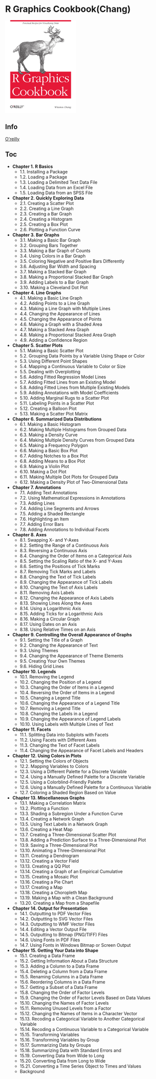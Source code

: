 # R Graphics Cookbook(Chang)
<img src="cover.jpg" alt="" height="300">

## Info
[O'reilly](http://shop.oreilly.com/product/0636920023135.do)

## Toc
* **Chapter 1. R Basics**  
  * 1.1. Installing a Package  
  * 1.2. Loading a Package  
  * 1.3. Loading a Delimited Text Data File  
  * 1.4. Loading Data from an Excel File  
  * 1.5. Loading Data from an SPSS File  
* **Chapter 2. Quickly Exploring Data**  
  * 2.1. Creating a Scatter Plot  
  * 2.2. Creating a Line Graph  
  * 2.3. Creating a Bar Graph  
  * 2.4. Creating a Histogram  
  * 2.5. Creating a Box Plot  
  * 2.6. Plotting a Function Curve  
* **Chapter 3. Bar Graphs**  
  * 3.1. Making a Basic Bar Graph  
  * 3.2. Grouping Bars Together  
  * 3.3. Making a Bar Graph of Counts  
  * 3.4. Using Colors in a Bar Graph  
  * 3.5. Coloring Negative and Positive Bars Differently  
  * 3.6. Adjusting Bar Width and Spacing  
  * 3.7. Making a Stacked Bar Graph  
  * 3.8. Making a Proportional Stacked Bar Graph  
  * 3.9. Adding Labels to a Bar Graph  
  * 3.10. Making a Cleveland Dot Plot  
* **Chapter 4. Line Graphs**  
  * 4.1. Making a Basic Line Graph  
  * 4.2. Adding Points to a Line Graph  
  * 4.3. Making a Line Graph with Multiple Lines  
  * 4.4. Changing the Appearance of Lines  
  * 4.5. Changing the Appearance of Points  
  * 4.6. Making a Graph with a Shaded Area  
  * 4.7. Making a Stacked Area Graph  
  * 4.8. Making a Proportional Stacked Area Graph  
  * 4.9. Adding a Confidence Region  
* **Chapter 5. Scatter Plots**  
  * 5.1. Making a Basic Scatter Plot  
  * 5.2. Grouping Data Points by a Variable Using Shape or Color  
  * 5.3. Using Different Point Shapes  
  * 5.4. Mapping a Continuous Variable to Color or Size  
  * 5.5. Dealing with Overplotting  
  * 5.6. Adding Fitted Regression Model Lines  
  * 5.7. Adding Fitted Lines from an Existing Model  
  * 5.8. Adding Fitted Lines from Multiple Existing Models  
  * 5.9. Adding Annotations with Model Coefficients  
  * 5.10. Adding Marginal Rugs to a Scatter Plot  
  * 5.11. Labeling Points in a Scatter Plot  
  * 5.12. Creating a Balloon Plot  
  * 5.13. Making a Scatter Plot Matrix  
* **Chapter 6. Summarized Data Distributions**  
  * 6.1. Making a Basic Histogram  
  * 6.2. Making Multiple Histograms from Grouped Data  
  * 6.3. Making a Density Curve  
  * 6.4. Making Multiple Density Curves from Grouped Data  
  * 6.5. Making a Frequency Polygon  
  * 6.6. Making a Basic Box Plot  
  * 6.7. Adding Notches to a Box Plot  
  * 6.8. Adding Means to a Box Plot  
  * 6.9. Making a Violin Plot  
  * 6.10. Making a Dot Plot  
  * 6.11. Making Multiple Dot Plots for Grouped Data  
  * 6.12. Making a Density Plot of Two-Dimensional Data  
* **Chapter 7. Annotations**  
  * 7.1. Adding Text Annotations  
  * 7.2. Using Mathematical Expressions in Annotations  
  * 7.3. Adding Lines  
  * 7.4. Adding Line Segments and Arrows  
  * 7.5. Adding a Shaded Rectangle  
  * 7.6. Highlighting an Item  
  * 7.7. Adding Error Bars  
  * 7.8. Adding Annotations to Individual Facets  
* **Chapter 8. Axes**  
  * 8.1. Swapping X- and Y-Axes  
  * 8.2. Setting the Range of a Continuous Axis  
  * 8.3. Reversing a Continuous Axis  
  * 8.4. Changing the Order of Items on a Categorical Axis  
  * 8.5. Setting the Scaling Ratio of the X- and Y-Axes  
  * 8.6. Setting the Positions of Tick Marks  
  * 8.7. Removing Tick Marks and Labels  
  * 8.8. Changing the Text of Tick Labels  
  * 8.9. Changing the Appearance of Tick Labels  
  * 8.10. Changing the Text of Axis Labels  
  * 8.11. Removing Axis Labels  
  * 8.12. Changing the Appearance of Axis Labels  
  * 8.13. Showing Lines Along the Axes  
  * 8.14. Using a Logarithmic Axis  
  * 8.15. Adding Ticks for a Logarithmic Axis  
  * 8.16. Making a Circular Graph  
  * 8.17. Using Dates on an Axis  
  * 8.18. Using Relative Times on an Axis  
* **Chapter 9. Controlling the Overall Appearance of Graphs**  
  * 9.1. Setting the Title of a Graph  
  * 9.2. Changing the Appearance of Text  
  * 9.3. Using Themes  
  * 9.4. Changing the Appearance of Theme Elements  
  * 9.5. Creating Your Own Themes  
  * 9.6. Hiding Grid Lines  
* **Chapter 10. Legends**  
  * 10.1. Removing the Legend  
  * 10.2. Changing the Position of a Legend  
  * 10.3. Changing the Order of Items in a Legend  
  * 10.4. Reversing the Order of Items in a Legend  
  * 10.5. Changing a Legend Title  
  * 10.6. Changing the Appearance of a Legend Title  
  * 10.7. Removing a Legend Title  
  * 10.8. Changing the Labels in a Legend  
  * 10.9. Changing the Appearance of Legend Labels  
  * 10.10. Using Labels with Multiple Lines of Text  
* **Chapter 11. Facets**  
  * 11.1. Splitting Data into Subplots with Facets  
  * 11.2. Using Facets with Different Axes  
  * 11.3. Changing the Text of Facet Labels  
  * 11.4. Changing the Appearance of Facet Labels and Headers  
* **Chapter 12. Using Colors in Plots**  
  * 12.1. Setting the Colors of Objects  
  * 12.2. Mapping Variables to Colors  
  * 12.3. Using a Different Palette for a Discrete Variable  
  * 12.4. Using a Manually Defined Palette for a Discrete Variable  
  * 12.5. Using a Colorblind-Friendly Palette  
  * 12.6. Using a Manually Defined Palette for a Continuous Variable  
  * 12.7. Coloring a Shaded Region Based on Value  
* **Chapter 13. Miscellaneous Graphs**  
  * 13.1. Making a Correlation Matrix  
  * 13.2. Plotting a Function  
  * 13.3. Shading a Subregion Under a Function Curve  
  * 13.4. Creating a Network Graph  
  * 13.5. Using Text Labels in a Network Graph  
  * 13.6. Creating a Heat Map  
  * 13.7. Creating a Three-Dimensional Scatter Plot  
  * 13.8. Adding a Prediction Surface to a Three-Dimensional Plot  
  * 13.9. Saving a Three-Dimensional Plot  
  * 13.10. Animating a Three-Dimensional Plot  
  * 13.11. Creating a Dendrogram  
  * 13.12. Creating a Vector Field  
  * 13.13. Creating a QQ Plot  
  * 13.14. Creating a Graph of an Empirical Cumulative  
  * 13.15. Creating a Mosaic Plot  
  * 13.16. Creating a Pie Chart  
  * 13.17. Creating a Map  
  * 13.18. Creating a Choropleth Map  
  * 13.19. Making a Map with a Clean Background  
  * 13.20. Creating a Map from a Shapefile  
* **Chapter 14. Output for Presentation**  
  * 14.1. Outputting to PDF Vector Files  
  * 14.2. Outputting to SVG Vector Files  
  * 14.3. Outputting to WMF Vector Files  
  * 14.4. Editing a Vector Output File  
  * 14.5. Outputting to Bitmap (PNG/TIFF) Files  
  * 14.6. Using Fonts in PDF Files  
  * 14.7. Using Fonts in Windows Bitmap or Screen Output  
* **Chapter 15. Getting Your Data into Shape**  
  * 15.1. Creating a Data Frame  
  * 15.2. Getting Information About a Data Structure  
  * 15.3. Adding a Column to a Data Frame  
  * 15.4. Deleting a Column from a Data Frame  
  * 15.5. Renaming Columns in a Data Frame  
  * 15.6. Reordering Columns in a Data Frame  
  * 15.7. Getting a Subset of a Data Frame  
  * 15.8. Changing the Order of Factor Levels  
  * 15.9. Changing the Order of Factor Levels Based on Data Values  
  * 15.10. Changing the Names of Factor Levels  
  * 15.11. Removing Unused Levels from a Factor  
  * 15.12. Changing the Names of Items in a Character Vector  
  * 15.13. Recoding a Categorical Variable to Another Categorical Variable  
  * 15.14. Recoding a Continuous Variable to a Categorical Variable  
  * 15.15. Transforming Variables  
  * 15.16. Transforming Variables by Group  
  * 15.17. Summarizing Data by Groups  
  * 15.18. Summarizing Data with Standard Errors and  
  * 15.19. Converting Data from Wide to Long  
  * 15.20. Converting Data from Long to Wide  
  * 15.21. Converting a Time Series Object to Times and Values  
  * Background  
